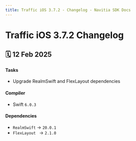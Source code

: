 ```yaml
---
title: Traffic iOS 3.7.2 - Changelog - Navitia SDK Docs
---
```


# Traffic iOS 3.7.2 Changelog

<h2>🗓 12 Feb 2025</h2>

#### Tasks
- Upgrade RealmSwift and FlexLayout dependencies

#### Compiler
-  Swift  `6.0.3`

#### Dependencies
- `RealmSwift` -> `20.0.1`
- `FlexLayout ` -> `2.1.0` 
